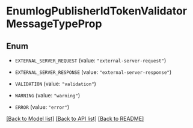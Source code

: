 # EnumlogPublisherIdTokenValidatorMessageTypeProp

## Enum


* `EXTERNAL_SERVER_REQUEST` (value: `"external-server-request"`)

* `EXTERNAL_SERVER_RESPONSE` (value: `"external-server-response"`)

* `VALIDATION` (value: `"validation"`)

* `WARNING` (value: `"warning"`)

* `ERROR` (value: `"error"`)


[[Back to Model list]](../README.md#documentation-for-models) [[Back to API list]](../README.md#documentation-for-api-endpoints) [[Back to README]](../README.md)


